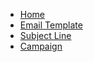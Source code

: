 <!-- docs/_sidebar.md -->
* [Home](/)
* [Email Template](/setup_review_invitation/email.md)
* [Subject Line](/setup_review_invitation/subject_line.md)
* [Campaign](/setup_review_invitation/campaign.md)


<!-- * [Onboarding](onboarding "How to use segmantion") -->
